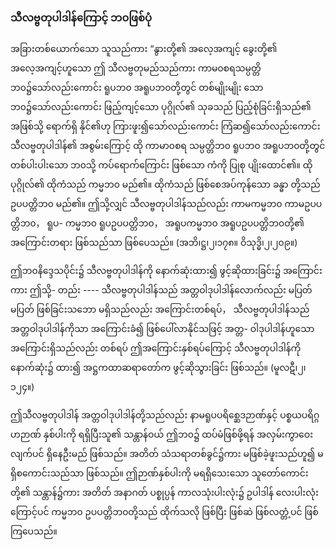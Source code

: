 ### သီလဗ္ဗတုပါဒါန်ကြောင့် ဘ၀ဖြစ်ပုံ

အခြားတစ်ယောက်သော သူသည်ကား “နွားတို့၏ အလေ့အကျင့် ခွေးတို့၏ အလေ့အကျင့်ဟူသော ဤ
သီလဗ္ဗတုမည်သည်ကား ကာမ၀စရသမ္ပတ္တိဘ၀၌သော်လည်းကောင်း ရူပဘ၀ အရူပဘ၀တို့တွင် တစ်မျိုးမျိုး
သော ဘ၀၌သော်လည်းကောင်း ဖြည့်ကျင့်သော ပုဂ္ဂိုလ်၏ သုခသည် ပြည့်စုံခြင်းရှိသည်၏ အဖြစ်သို့ ရောက်ရှိ
နိုင်၏ဟု ကြားဖူး၍သော်လည်းကောင်း ကြံဆ၍သော်လည်းကောင်း သီလဗ္ဗတုပါဒါန်၏ အစွမ်းကြောင့် ထို
ကာမာ၀စရ သမ္ပတ္တိဘ၀ ရူပဘ၀ အရူပဘ၀တို့တွင် တစ်ပါးပါးသော ဘ၀သို့ ကပ်ရောက်ကြောင်း ဖြစ်သော
ကံကို ပြုစု ပျိုးထောင်၏။ ထိုပုဂ္ဂိုလ်၏ ထိုကံသည် ကမ္မဘ၀ မည်၏။ ထိုကံသည် ဖြစ်စေအပ်ကုန်သော ခန္ဓာ
တို့သည် ဥပပတ္တိဘ၀ မည်၏။ ဤသို့လျှင် သီလဗ္ဗတုပါဒါန်သည်လည်း ကာမကမ္မဘ၀ ကာမဥပပတ္တိဘ၀， ရူပ-
ကမ္မဘ၀ ရူပဥပပတ္တိဘ၀， အရူပကမ္မဘ၀ အရူပဥပပတ္တိဘ၀တို့၏ အကြောင်းတရား ဖြစ်သည်သာ ဖြစ်ပေသည်။
<r>(အဘိ၊ဋ္ဌ၊၂၊၁၇၈။ ဝိသုဒ္ဓိ၊၂၊၂၀၉။)</r>

ဤဘ၀နိဒ္ဒေသပိုင်း၌ သီလဗ္ဗတုပါဒါန်ကို နောက်ဆုံးထား၍ ဖွင့်ဆိုထားခြင်း၌ အကြောင်းကား ဤသို့-
တည်း ---- သီလဗ္ဗတုပါဒါန်သည် အတ္တဝါဒုပါဒါန်လောက်လည်း မပြတ်မပြတ် ဖြစ်ခြင်းသဘော မရှိသည်လည်း
အကြောင်းတစ်ရပ်， သီလဗ္ဗတုပါဒါန်သည် အတ္တဝါဒုပါဒါန်ကိုသာ အကြောင်းခံ၍ ဖြစ်ပေါ်လာနိုင်သဖြင့် အတ္တ-
ဝါဒုပါဒါန်ဟူသော အကြောင်းရှိသည်လည်း တစ်ရပ် ဤအကြောင်းနှစ်ရပ်ကြောင့် သီလဗ္ဗတုပါဒါန်ကို နောက်ဆုံး၌
ထား၍ အဋ္ဌကထာဆရာတော်က ဖွင့်ဆိုသွားခြင်း ဖြစ်သည်။ (မူလဋီ၊၂၊၁၂၄။)

ဤသီလဗ္ဗတုပါဒါန် အတ္တဝါဒုပါဒါန်တို့သည်လည်း နာမရူပပရိစ္ဆေဒဉာဏ်နှင့် ပစ္စယပရိဂ္ဂဟဉာဏ်
နှစ်ပါးကို ရရှိပြီးသူ၏ သန္တာန်ဝယ် ဤဘ၀၌ ထပ်မံဖြစ်ဖို့ရန် အလှမ်းကွာဝေးလျက်ပင် ရှိနေဦးမည် ဖြစ်သည်။
အတိတ် သံသရာတစ်ခွင်၌ကား မဖြစ်ခဲ့ဖူးသည်ဟူ၍ မရှိစကောင်းသည်သာ ဖြစ်သည်။ ဤဉာဏ်နှစ်ပါးကို
မရရှိသေးသော သူတော်ကောင်းတို့၏ သန္တာန်၌ကား အတိတ် အနာဂတ် ပစ္စုပ္ပန် ကာလသုံးပါးလုံး၌ ဥပါဒါန်
လေးပါးလုံးကြောင့်ပင် ကမ္မဘ၀ ဥပပတ္တိဘ၀တို့သည် ထိုက်သလို ဖြစ်ပြီး ဖြစ်ဆဲ ဖြစ်လတ္တံ့ပင် ဖြစ်ကြပေသည်။